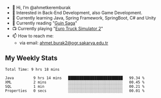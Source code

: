 - 👋 Hi, I’m @ahmetkeremburak
- 👀 Interested in Back-End Development, also Game Development.
- 🌱 Currently learning Java, Spring Framework, SpringBoot, C# and Unity
- :book: Currently reading "[Guin Saga](https://en.wikipedia.org/wiki/Guin_Saga)"
- :tv: Currently playing "[Euro Truck Simulator 2](https://en.wikipedia.org/wiki/Euro_Truck_Simulator_2)"
- 📫 How to reach me:  
  - via email: ahmet.burak2@ogr.sakarya.edu.tr
<!---
- 💞️ I’m looking to collaborate on ...
--->

<!---
ahmetkeremburak/ahmetkeremburak is a ✨ special ✨ repository because its `README.md` (this file) appears on your GitHub profile.
You can click the Preview link to take a look at your changes.
--->
## My Weekly Stats
<!--START_SECTION:waka-->

```text
Total Time: 9 hrs 18 mins

Java         9 hrs 14 mins   █████████████████████████   99.34 %
XML          2 mins          ░░░░░░░░░░░░░░░░░░░░░░░░░   00.45 %
SQL          1 min           ░░░░░░░░░░░░░░░░░░░░░░░░░   00.21 %
Properties   0 secs          ░░░░░░░░░░░░░░░░░░░░░░░░░   00.01 %
```

<!--END_SECTION:waka-->
